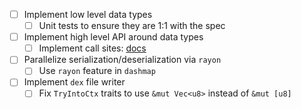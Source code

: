 - [ ] Implement low level data types
  - [ ] Unit tests to ensure they are 1:1 with the spec
- [ ] Implement high level API around data types
  - [ ] Implement call sites: [docs](https://source.android.com/docs/core/runtime/dex-format#call-site-item)
- [ ] Parallelize serialization/deserialization via `rayon`
  - [ ] Use `rayon` feature in `dashmap`
- [ ] Implement `dex` file writer
  - [ ] Fix `TryIntoCtx` traits to use `&mut Vec<u8>` instead of `&mut [u8]`